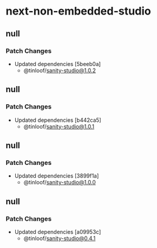 # next-non-embedded-studio

## null

### Patch Changes

- Updated dependencies [5beeb0a]
  - @tinloof/sanity-studio@1.0.2

## null

### Patch Changes

- Updated dependencies [b442ca5]
  - @tinloof/sanity-studio@1.0.1

## null

### Patch Changes

- Updated dependencies [3899f1a]
  - @tinloof/sanity-studio@1.0.0

## null

### Patch Changes

- Updated dependencies [a09953c]
  - @tinloof/sanity-studio@0.4.1
